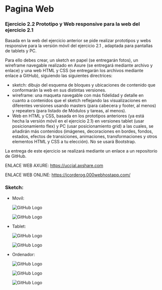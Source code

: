 # Pagina Web

### Ejercicio 2.2 Prototipo y Web responsive para la web del ejercicio 2.1

Basada en la web del ejercicio anterior se pide realizar prototipos y webs responsive para la versión móvil del ejercicio 2.1 , adaptada para pantallas de tablets y PC.

Para ello debes crear, un sketch en papel (se entregarán fotos), un wireframe navegable realizado en Axure (se entregará mediante archivo y enlace) y una web HTML y CSS (se entregarán los archivos mediante enlace a GitHub), siguiendo las siguientes directrices:

* sketch: dibujo del esquema de bloques y ubicaciones de contenido que conformarán la web en sus distintas versiones.
* wireframe: una maqueta navegable con más fidelidad y detalle en cuanto a contenidos que el sketch reflejando las visualizaciones en diferentes versiones usando masters (para cabecera y footer, al menos) y repeaters (para listado de Módulos y tareas, al menos).
* Web en HTML y CSS, basada en los prototipos anteriores (ya está hecha la versión móvil en el ejercicio 2.1) en versiones tablet (usar posicionamiento flex) y PC (usar posicionamiento grid) a las cuales, se añadirán más contenidos (imágenes, decoraciones en bordes, fondos, estados, efectos de transiciones, animaciones, transformaciones y otros elementos HTML y CSS a tu elección). No se usará Bootstrap.

La entrega de este ejercicio se realizará mediante un enlace a un repositorio de GitHub.


ENLACE WEB AXURE: https://uccjal.axshare.com

ENLACE WEB ONLINE: https://jcorderog.000webhostapp.com/

### Sketch: 

* Movil:

	![GitHub Logo](/Sketch/MovileHomeEjericios.jpeg)


	![GitHub Logo](/Sketch/MovileFTP.jpeg)

* Tablet:

	![GitHub Logo](/Sketch/TabletHomeEjericios.jpeg)

	![GitHub Logo](/Sketch/TabletFTP.jpeg)

* Ordenador:

	![GitHub Logo](/Sketch/OrdernadorHome.jpeg)

	![GitHub Logo](/Sketch/OrdenadorEjericios.jpeg)

	![GitHub Logo](/Sketch/OrdenadorFTP.jpeg)